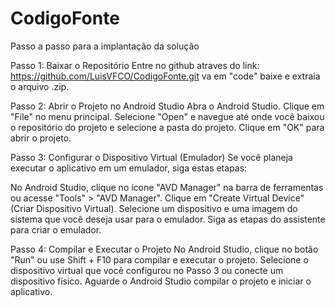 # CodigoFonte

Passo a passo para a implantação da solução

Passo 1: Baixar o Repositório
Entre no github atraves do link: https://github.com/LuisVFCO/CodigoFonte.git
va em "code" baixe e extraia o arquivo .zip.

Passo 2: Abrir o Projeto no Android Studio
Abra o Android Studio. Clique em "File" no menu principal. Selecione "Open" e navegue até onde você baixou o repositório do projeto e selecione a pasta do projeto. Clique em "OK" para abrir o projeto.

Passo 3: Configurar o Dispositivo Virtual (Emulador)
Se você planeja executar o aplicativo em um emulador, siga estas etapas:

No Android Studio, clique no ícone "AVD Manager" na barra de ferramentas ou acesse "Tools" > "AVD Manager". Clique em "Create Virtual Device" (Criar Dispositivo Virtual). Selecione um dispositivo e uma imagem do sistema que você deseja usar para o emulador. Siga as etapas do assistente para criar o emulador.

Passo 4: Compilar e Executar o Projeto
No Android Studio, clique no botão "Run" ou use Shift + F10 para compilar e executar o projeto. Selecione o dispositivo virtual que você configurou no Passo 3 ou conecte um dispositivo físico. Aguarde o Android Studio compilar o projeto e iniciar o aplicativo.
